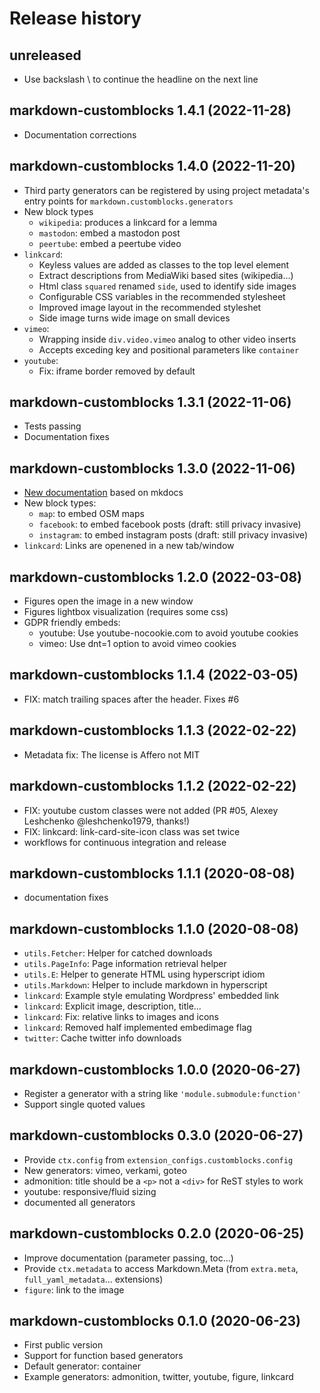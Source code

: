 # Release history

## unreleased

- Use backslash \ to continue the headline on the next line

## markdown-customblocks 1.4.1 (2022-11-28)

- Documentation corrections

## markdown-customblocks 1.4.0 (2022-11-20)

- Third party generators can be registered by using project
  metadata's entry points for `markdown.customblocks.generators`
- New block types
    - `wikipedia`: produces a linkcard for a lemma
    - `mastodon`: embed a mastodon post
    - `peertube`: embed a peertube video
- `linkcard`:
    - Keyless values are added as classes to the top level element
    - Extract descriptions from MediaWiki based sites (wikipedia...)
    - Html class `squared` renamed `side`, used to identify side images
    - Configurable CSS variables in the recommended stylesheet
    - Improved image layout in the recommended styleshet
    - Side image turns wide image on small devices
- `vimeo`:
    - Wrapping inside `div.video.vimeo` analog to other video inserts
    - Accepts exceding key and positional parameters like `container`
- `youtube`:
    - Fix: iframe border removed by default

## markdown-customblocks 1.3.1 (2022-11-06)

- Tests passing
- Documentation fixes

## markdown-customblocks 1.3.0 (2022-11-06)

- [New documentation]( https:://vokimon.github.io/markdown-customblocks) based on mkdocs
- New block types:
    - `map`: to embed OSM maps
    - `facebook`: to embed facebook posts (draft: still privacy invasive)
    - `instagram`: to embed instagram posts (draft: still privacy invasive)
- `linkcard`: Links are openened in a new tab/window

## markdown-customblocks 1.2.0 (2022-03-08)

- Figures open the image in a new window
- Figures lightbox visualization (requires some css)
- GDPR friendly embeds:
    - youtube: Use youtube-nocookie.com to avoid youtube cookies
    - vimeo: Use dnt=1 option to avoid vimeo cookies

## markdown-customblocks 1.1.4 (2022-03-05)

- FIX: match trailing spaces after the header. Fixes #6

## markdown-customblocks 1.1.3 (2022-02-22)

- Metadata fix: The license is Affero not MIT

## markdown-customblocks 1.1.2 (2022-02-22)

- FIX: youtube custom classes were not added (PR #05, Alexey Leshchenko @leshchenko1979, thanks!)
- FIX: linkcard: link-card-site-icon class was set twice
- workflows for continuous integration and release

## markdown-customblocks 1.1.1 (2020-08-08)

- documentation fixes

## markdown-customblocks 1.1.0 (2020-08-08)

- `utils.Fetcher`: Helper for catched downloads
- `utils.PageInfo`: Page information retrieval helper
- `utils.E`: Helper to generate HTML using hyperscript idiom
- `utils.Markdown`: Helper to include markdown in hyperscript
- `linkcard`: Example style emulating Wordpress' embedded link
- `linkcard`: Explicit image, description, title...
- `linkcard`: Fix: relative links to images and icons
- `linkcard`: Removed half implemented embedimage flag
- `twitter`: Cache twitter info downloads

## markdown-customblocks 1.0.0 (2020-06-27)

- Register a generator with a string like `'module.submodule:function'`
- Support single quoted values

## markdown-customblocks 0.3.0 (2020-06-27)

- Provide `ctx.config` from `extension_configs.customblocks.config`
- New generators: vimeo, verkami, goteo
- admonition: title should be a `<p>` not a `<div>` for ReST styles to work
- youtube: responsive/fluid sizing
- documented all generators

## markdown-customblocks 0.2.0 (2020-06-25)

- Improve documentation (parameter passing, toc...)
- Provide `ctx.metadata` to access Markdown.Meta (from `extra.meta`, `full_yaml_metadata`... extensions)
- `figure`: link to the image

## markdown-customblocks 0.1.0 (2020-06-23)

- First public version
- Support for function based generators
- Default generator: container
- Example generators: admonition, twitter, youtube, figure, linkcard




